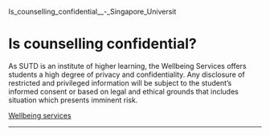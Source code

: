Is_counselling_confidential__-_Singapore_Universit



Is counselling confidential?
============================

As SUTD is an institute of higher learning, the Wellbeing Services offers students a high degree of privacy and confidentiality. Any disclosure of restricted and privileged information will be subject to the student’s informed consent or based on legal and ethical grounds that includes situation which presents imminent risk.

[Wellbeing services](https://www.sutd.edu.sg/tag/wellbeing-services/)

---

